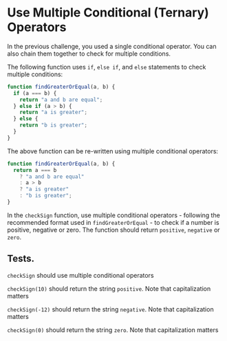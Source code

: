 # Use Multiple Conditional (Ternary) Operators

In the previous challenge, you used a single conditional operator. You can also chain them together to check for multiple conditions.

The following function uses `if`, `else if`, and `else` statements to check multiple conditions:

```javascript
function findGreaterOrEqual(a, b) {
  if (a === b) {
    return "a and b are equal";
  } else if (a > b) {
    return "a is greater";
  } else {
    return "b is greater";
  }
}
```

The above function can be re-written using multiple conditional operators:

```javascript
function findGreaterOrEqual(a, b) {
  return a === b
    ? "a and b are equal"
    : a > b
    ? "a is greater"
    : "b is greater";
}
```

In the `checkSign` function, use multiple conditional operators - following the recommended format used in `findGreaterOrEqual` - to check if a number is positive, negative or zero. The function should return `positive`, `negative` or `zero`.

## Tests.

`checkSign` should use multiple conditional operators

`checkSign(10)` should return the string `positive`. Note that capitalization matters

`checkSign(-12)` should return the string `negative`. Note that capitalization matters

`checkSign(0)` should return the string `zero`. Note that capitalization matters
